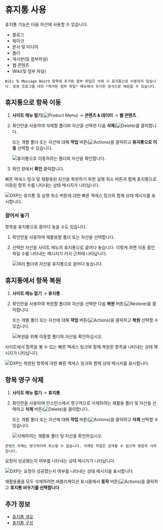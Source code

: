# 휴지통 사용

휴지통 기능은 다음 자산에 사용할 수 있습니다.

* 블로그
* 북마크
* 문서 및 미디어
* 폴더
* 게시판(및 첨부파일)
* 웹 콘텐츠
* Wiki(및 첨부 파일)

```{note}
Wiki 및 Message Board 항목에 추가된 첨부 파일은 삭제 시 휴지통으로 이동하지 않습니다. 응용 프로그램 내의 *제거된 첨부 파일* 메뉴에서 유사한 방식으로 복원할 수 있습니다.
```

## 휴지통으로 항목 이동

1. **사이트 메뉴 열기**(![Product Menu](../../images/icon-product-menu.png)) &rarr; **콘텐츠 & 데이터** &rarr; **웹 콘텐츠** .

1. 확인란을 사용하여 삭제할 폴더와 자산을 선택한 다음 **삭제**(![Delete](../../images/icon-app-trash.png))를 클릭합니다.

   또는 개별 폴더 또는 자산에 대해 **작업** 버튼(![Actions](../../images/icon-actions.png))을 클릭하고 **휴지통으로 이동** 선택할 수 있습니다.

   ![휴지통으로 이동하려는 폴더와 자산을 확인합니다.](./using-the-recycle-bin/images/02.png)

1. 확인 창에서 **확인** 클릭합니다.

빠른 액세스 링크 및 재활용된 자산을 복원하기 위한 실행 취소 버튼과 함께 휴지통으로 이동된 항목 수를 나타내는 상태 메시지가 나타납니다.

   ![DXP는 휴지통 및 실행 취소 버튼에 대한 빠른 액세스 링크와 함께 상태 메시지를 표시합니다. ](./using-the-recycle-bin/images/03.png)

### 끌어서 놓기

항목을 휴지통으로 끌어다 놓을 수도 있습니다.

1. 확인란을 사용하여 재활용할 폴더 또는 자산을 선택합니다.

1. 선택한 자산을 사이트 메뉴의 휴지통으로 끌어다 놓습니다. 이렇게 하면 이동 중인 파일 수를 나타내는 메시지가 커서 근처에 나타납니다.

   ![여러 폴더와 자산을 휴지통으로 끌어다 놓습니다.](./using-the-recycle-bin/images/04.png)

## 휴지통에서 항목 복원

1. **사이트 메뉴 열기** &rarr; **휴지통** .

1. 확인란을 사용하여 복원할 폴더와 자산을 선택한 다음 **복원** 버튼(![Restore](../../images/icon-restore.png))을 클릭합니다.

   또는 개별 폴더 또는 자산에 대해 **작업** 버튼(![Actions](../../images/icon-actions.png))을 클릭하고 **복원** 선택할 수 있습니다.

   ![복원을 위해 이동할 폴더와 자산을 확인하십시오.](./using-the-recycle-bin/images/05.png)

사이트에서 항목을 볼 수 있는 빠른 액세스 링크와 함께 복원된 항목을 나타내는 상태 메시지가 나타납니다.

![DXP는 복원된 항목에 대한 빠른 액세스 링크와 함께 상태 메시지를 표시합니다.](./using-the-recycle-bin/images/06.png)

## 항목 영구 삭제

1. **사이트 메뉴 열기** &rarr; **휴지통** .

1. 확인란을 사용하여 인스턴스에서 영구적으로 삭제하려는 재활용 폴더 및 자산을 선택하고 **삭제** 버튼(![Delete](../../images/icon-delete.png))을 클릭합니다.

   또는 개별 폴더 또는 자산에 대해 **작업** 버튼(![Actions](../../images/icon-actions.png))을 클릭하고 **삭제** 선택할 수 있습니다.

   ![삭제하려는 재활용 폴더 및 자산을 확인하십시오.](./using-the-recycle-bin/images/07.png)

```{important}
콘텐츠 삭제는 영구적이며 취소할 수 없습니다. 삭제된 파일은 검색할 수 없으며 영원히 사라집니다.
```

요청이 성공했는지 여부를 나타내는 상태 메시지가 나타납니다.

![DXP는 요청이 성공했는지 여부를 나타내는 상태 메시지를 표시합니다.](./using-the-recycle-bin/images/08.png)

재활용품을 모두 삭제하려면 애플리케이션 표시줄에서 **동작** 버튼(![Actions](../../images/icon-actions.png))을 클릭하고 **휴지통 비우기를 선택합니다** .

## 추가 정보

* [휴지통 개요](./recycle-bin-overview.md)
* [휴지통 구성](./configuring-the-recycle-bin.md)
